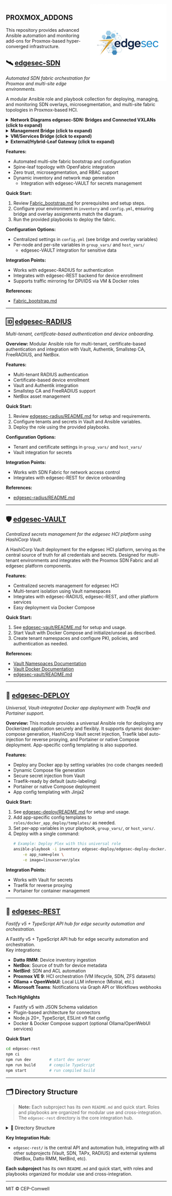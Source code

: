 <img src="blob/images/edgesec.png" alt="edgesec logo" width="240" align="right"/>  


## PROXMOX_ADDONS

This repository provides advanced Ansible automation and monitoring add-ons for Proxmox-based hyper-converged infrastructure.  



## 🛰️ [edgesec-SDN](edgesec-sdn/README.md)
*Automated SDN fabric orchestration for Proxmox and multi-site edge environments.*

A modular Ansible role and playbook collection for deploying, managing, and monitoring SDN overlays, microsegmentation, and multi-site fabric topologies in Proxmox-based HCI.


<details>
<summary><strong>Network Diagrams edgesec-SDN: Bridges and Connected VXLANs (click to expand)</strong></summary>

### edgesec-SDN: Bridges and Connected VXLANs
```mermaid
graph LR
subgraph Bridges
		MgmtBridge[[vmbr99 - Management]]
	VMBridge[[vmbr1 - VM/Services]]
	ExtBridge[[vmbr2 - Hybrid-Leaf GW]]
end
subgraph VXLANs
	VX10100(vxlan10100 - tenant1_management)
	VX10101(vxlan10101 - tenant1_engineering)
	VX10102(vxlan10102 - tenant1_support)
	VXCEPH2(vxlan10031 - ceph_cluster)
	VX10032(vxlan10032 - core-services)
	VX10110(vxlan10110 - tenant1_services)
	VX9000(vxlan9000 - Common service overlay)
	VX9006(vxlan9006 - edgesec-vault)
	VX9003(vxlan9003 - proxy_ext)
	VX10120(vxlan10120 - tenant1_ext)
	Gateway1[Primary Gateway]
	Gateway2[Backup Gateway]
	LegacyVLAN[Legacy VLANs]
end
VXLANGW{VXLAN-Gateway}
MgmtBridge --> VX10100
MgmtBridge --> VX10101
MgmtBridge --> VX10102
MgmtBridge --> VXCEPH2
MgmtBridge --> VX10032
VMBridge --> VX10110
VMBridge --> VX9000
VMBridge --> VX9006
ExtBridge --> VX9003
ExtBridge --> VX10120
ExtBridge --> Gateway1
ExtBridge --> Gateway2
ExtBridge --> LegacyVLAN
VX10100 <--> VXLANGW
VX10101 <--> VXLANGW
VX10102 <--> VXLANGW
VX10110 <--> VXLANGW
VX9000 <--> VXLANGW
VX9006 <--> VXLANGW
VX9003 <--> VXLANGW
VX10120 <--> VXLANGW
VXCEPH2 <--> VXLANGW
VX10032 <--> VXLANGW

%% Color coding
classDef mgmt fill:#e3f2fd,stroke:#1976d2,stroke-width:2px;
classDef vm fill:#fffde7,stroke:#fbc02d,stroke-width:2px;
classDef ext fill:#fbe9e7,stroke:#d84315,stroke-width:2px;
class MgmtBridge,VX10100,VX10101,VX10102,VXCEPH2,VX10032 mgmt;
class VMBridge,VX10110,VX9000,VX9006 vm;
class ExtBridge,Gateway1,Gateway2,LegacyVLAN,VX9003,VX10120 ext;
```
</details>

<details>
<summary><strong>Management Bridge (click to expand)</strong></summary>

### vmbr99 (Management Bridge)
```mermaid
graph TD
MgmtBridge[[vmbr99 - Management Bridge]]
VX10100(vxlan10100 - Management)
VX10101(vxlan10101 - Engineering)
VX10102(vxlan10102 - Support)
VXCEPH2(vxlan10031 - Ceph Cluster)
VX10032(vxlan10032 - Core Services)
VaultVM[edgesec-vault]
VXLANGW{VXLAN-Gateway}
MgmtBridge --> VX10100
MgmtBridge --> VX10101
MgmtBridge --> VX10102
MgmtBridge --> VXCEPH2
MgmtBridge --> VX10032
VaultVM --> VX10032
VX10100 <--> VXLANGW
VX10101 <--> VXLANGW
VX10102 <--> VXLANGW
VXCEPH2 <--> VXLANGW
VX10032 <--> VXLANGW
classDef mgmt fill:#e3f2fd,stroke:#1976d2,stroke-width:2px;
class MgmtBridge,VX10100,VX10101,VX10102,VXCEPH2,VX10032 mgmt;
```
</details>

<details>
<summary><strong>VM/Services Bridge (click to expand)</strong></summary>

### vmbr1 (VM/Services Bridge)
```mermaid
graph LR
VMBridge[[vmbr1 - VM/Services Bridge]]
VX10110(vxlan10110 - tenant1_services)
VX9000(vxlan9000 - edgesec tenant1 services)
VX9003(vxlan9003 - proxy_ext)
CustVM[tenant1_customer_vm]
RestVM[edgesec-rest]
RadiusVM[edgesec-radius]
DNSVM[edgesec-dns]
ProxyVM[Traefik Proxy VM]
VXLANGW{VXLAN-Gateway}

VMBridge --> VX10110
VMBridge --> VX9000
VMBridge --> VX9003
VX10110 --> CustVM
VX9000 --> RestVM
VX9000 --> RadiusVM
VX9000 --> DNSVM
VX9003 --> ProxyVM
VX10110 <--> VXLANGW
VX9000 <--> VXLANGW
VX9003 <--> VXLANGW

classDef vm fill:#fffde7,stroke:#fbc02d,stroke-width:2px;
classDef proxy fill:#e8f5e9,stroke:#388e3c,stroke-width:2px;
class VMBridge,VX10110,VX9000,CustVM,RestVM,RadiusVM,DNSVM vm;
class VX9003,ProxyVM proxy;
```
</details>

<details>
<summary><strong>External/Hybrid-Leaf Gateway (click to expand)</strong></summary>

### vmbr2 (External/Hybrid-Leaf Gateway Bridge)
```mermaid
graph LR
ExtBridge[[vmbr2 - Hybrid-Leaf GW]]
VX9003(vxlan9003 - proxy_ext)
VX10120(vxlan10120 - tenant1_ext)
Gateway1[Primary Gateway-ISP1]
Gateway2[Backup Gateway-ISP2]
LegacyVLAN[Legacy VLANs]
ProxyVM[Traefik Proxy VM]
VXLANGW{VXLAN-Gateway}

ExtBridge --> VX9003
ExtBridge --> VX10120
ExtBridge --> Gateway1
ExtBridge --> Gateway2
ExtBridge --> LegacyVLAN
VX9003 --> ProxyVM
VX9003 <--> VXLANGW
VX10120 <--> VXLANGW

classDef ext fill:#fbe9e7,stroke:#d84315,stroke-width:2px;
classDef proxy fill:#e8f5e9,stroke:#388e3c,stroke-width:2px;
class ExtBridge,VX10120,Gateway1,Gateway2,LegacyVLAN ext;
class VX9003,ProxyVM proxy;
```
</details>

**Features:**
- Automated multi-site fabric bootstrap and configuration
- Spine-leaf topology with OpenFabric integration
- Zero trust, microsegmentation, and RBAC support
- Dynamic inventory and network map generation
	- Integration with edgesec-VAULT for secrets management

**Quick Start:**
1. Review [Fabric_bootstrap.md](Fabric_bootstrap.md) for prerequisites and setup steps.
2. Configure your environment in `inventory` and `config.yml`, ensuring bridge and overlay assignments match the diagram.
3. Run the provided playbooks to deploy the fabric.

**Configuration Options:**
- Centralized settings in `config.yml` (see bridge and overlay variables)
- Per-node and per-site variables in `group_vars/` and `host_vars/`
	- edgesec-VAULT integration for sensitive data

**Integration Points:**
- Works with edgesec-RADIUS for authentication
- Integrates with edgesec-REST backend for device enrollment
- Supports traffic mirroring for DPI/IDS via VM & Docker roles

**References:**
- [Fabric_bootstrap.md](Fabric_bootstrap.md)
<!-- - [docs/architecture.md](docs/architecture.md) -->
<!-- - [docs/integration-guide.md](docs/integration-guide.md) -->


---

## 🆔 [edgesec-RADIUS](edgesec-radius/README.md)
*Multi-tenant, certificate-based authentication and device onboarding.*

**Overview:**
Modular Ansible role for multi-tenant, certificate-based authentication and integration with Vault, Authentik, Smallstep CA, FreeRADIUS, and NetBox.

**Features:**
- Multi-tenant RADIUS authentication
- Certificate-based device enrollment
- Vault and Authentik integration
- Smallstep CA and FreeRADIUS support
- NetBox asset management

**Quick Start:**
1. Review [edgesec-radius/README.md](edgesec-radius/README.md) for setup and requirements.
2. Configure tenants and secrets in Vault and Ansible variables.
3. Deploy the role using the provided playbooks.

**Configuration Options:**
- Tenant and certificate settings in `group_vars/` and `host_vars/`
- Vault integration for secrets

**Integration Points:**
- Works with SDN Fabric for network access control
- Integrates with edgesec-REST for device onboarding

**References:**
- [edgesec-radius/README.md](edgesec-radius/README.md)
<!-- - [docs/security-best-practices.md](docs/security-best-practices.md) -->


---

## 🛡️ [edgesec-VAULT](edgesec-vault/README.md)
*Centralized secrets management for the edgesec HCI platform using HashiCorp Vault.*

A HashiCorp Vault deployment for the edgesec HCI platform, serving as the central source of truth for all credentials and secrets. Designed for multi-tenant environments and integrates with the Proxmox SDN Fabric and all edgesec platform components.

**Features:**
- Centralized secrets management for edgesec HCI
- Multi-tenant isolation using Vault namespaces
- Integrates with edgesec-RADIUS, edgesec-REST, and other platform services
- Easy deployment via Docker Compose

**Quick Start:**
1. See [edgesec-vault/README.md](edgesec-vault/README.md) for setup and usage.
2. Start Vault with Docker Compose and initialize/unseal as described.
3. Create tenant namespaces and configure PKI, policies, and authentication as needed.

**References:**
- [Vault Namespaces Documentation](https://developer.hashicorp.com/vault/docs/enterprise/namespaces)
- [Vault Docker Documentation](https://hub.docker.com/_/vault)
- [edgesec-vault/README.md](edgesec-vault/README.md)


---

## 🐳 [edgesec-DEPLOY](/edgesec-deploy/README.md)
*Universal, Vault-integrated Docker app deployment with Traefik and Portainer support.*

**Overview:**
This module provides a universal Ansible role for deploying any Dockerized application securely and flexibly. It supports dynamic docker-compose generation, HashiCorp Vault secret injection, Traefik label auto-injection for reverse proxying, and Portainer or native Compose deployment. App-specific config templating is also supported.

**Features:**
- Deploy any Docker app by setting variables (no code changes needed)
- Dynamic Compose file generation
- Secure secret injection from Vault
- Traefik-ready by default (auto-labeling)
- Portainer or native Compose deployment
- App config templating with Jinja2

**Quick Start:**
1. See [edgesec-deploy/README.md](edgesec-deploy/README.md) for setup and usage.
2. Add app-specific config templates to `roles/docker_app_deploy/templates/` as needed.
3. Set per-app variables in your playbook, `group_vars/`, or `host_vars/`.
4. Deploy with a single command:
	 ```sh
	 # Example: Deploy Plex with this universal role
	 ansible-playbook -i inventory edgesec-deploy/edgesec-deploy-docker.yml \
		 -e app_name=plex \
		 -e image=linuxserver/plex
	 ```

**Integration Points:**
- Works with Vault for secrets
- Traefik for reverse proxying
- Portainer for container management

---
## 🧩 [edgesec-REST](edgesec-rest/README.md)
*Fastify v5 + TypeScript API hub for edge security automation and orchestration.*

A Fastify v5 + TypeScript API hub for edge security automation and orchestration.  
Key integrations:
- **Datto RMM**: Device inventory ingestion
- **NetBox**: Source of truth for device metadata
- **NetBird**: SDN and ACL automation
- **Proxmox VE 9**: HCI orchestration (VM lifecycle, SDN, ZFS datasets)
- **Ollama + OpenWebUI**: Local LLM inference (Mistral, etc.)
- **Microsoft Teams**: Notifications via Graph API or Workflows webhooks

**Tech Highlights**
- Fastify v5 with JSON Schema validation
- Plugin-based architecture for connectors
- Node.js 20+, TypeScript, ESLint v9 flat config
- Docker & Docker Compose support (optional Ollama/OpenWebUI services)

**Quick Start**
```bash
cd edgesec-rest
npm ci
npm run dev        # start dev server
npm run build      # compile TypeScript
npm start          # run compiled build
```

---

## 🗂 Directory Structure

> **Note:** Each subproject has its own `README.md` and quick start. Roles and playbooks are organized for modular use and cross-integration. The `edgesec-rest` directory is the core integration hub.
<details>
  <summary>📂 Directory Structure</summary>

  ```text
proxmox_addons/
├── config.yml                # Central configuration for all playbooks and roles
├── inventory                 # Ansible inventory for your environment
├── group_vars/               # Group variables for Ansible
├── host_vars/                # Host-specific variables for Ansible
├── roles/                    # Shared and project-specific Ansible roles
│
├── edgesec-tapx/             # Modular traffic/probe automation (VM, Docker, VXLAN, HCI agent)
│   ├── playbooks/
│   ├── roles/
│   └── README.md
│
├── edgesec-sdn/              # SDN fabric automation (multi-site, overlays, microsegmentation)
│   ├── playbooks/
│   ├── roles/
│   └── README.md
│
├── edgesec-radius/           # Multi-tenant RADIUS authentication and device onboarding
│   ├── playbooks/
│   ├── roles/
│   └── README.md
│
├── edgesec-vault/            # HashiCorp Vault deployment for secrets management
│   ├── docker-compose.yml
│   └── README.md
│
├── edgesec-rest/             # Core integration hub (Fastify v5 + TypeScript API)
│   ├── src/
│   │   ├── server.ts
│   │   ├── plugins/
│   │   ├── routes/
│   │   ├── schemas/
│   │   ├── lib/
│   │   └── tests/
│   ├── package.json
│   ├── tsconfig.json
│   ├── Dockerfile
│   ├── docker-compose.yml
│   └── README.md
│
├── Fabric_bootstrap.md       # SDN fabric documentation
├── ...other docs...
└── README.md                 # Main project overview (this file)
```
  </details>

**Key Integration Hub:**  
- `edgesec-rest/` is the central API and automation hub, integrating with all other subprojects (Vault, SDN, TAPx, RADIUS) and external systems (NetBox, Datto RMM, NetBird, etc).

**Each subproject** has its own `README.md` and quick start, with roles and playbooks organized for modular use and cross-integration.

---

MIT © CEP-Comwell


